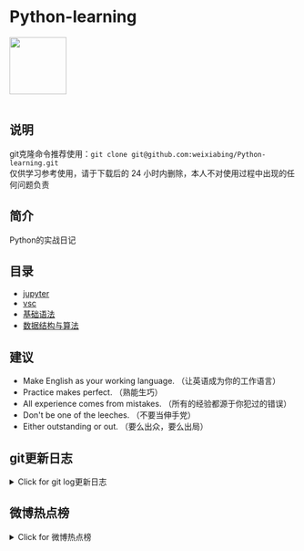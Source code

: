 # Python-learning
 <img src="https://i.giphy.com/media/LMt9638dO8dftAjtco/200.webp" width="100"><br><br>

## 说明
git克隆命令推荐使用：```git clone git@github.com:weixiabing/Python-learning.git```<br>
仅供学习参考使用，请于下载后的 24 小时内删除，本人不对使用过程中出现的任何问题负责
## 简介
Python的实战日记
## 目录
+ [jupyter](https://github.com/weixiabing/Python-learning/tree/main/jupyter)
+ [vsc](https://github.com/weixiabing/Python-learning/tree/main/vsc)
+ [基础语法](https://github.com/weixiabing/Python-learning/tree/main/%E5%9F%BA%E7%A1%80%E8%AF%AD%E6%B3%95)
+ [数据结构与算法](https://github.com/weixiabing/Python-learning/tree/main/%E6%95%B0%E6%8D%AE%E7%BB%93%E6%9E%84%E4%B8%8E%E7%AE%97%E6%B3%95)
## 建议
- Make English as your working language. （让英语成为你的工作语言）
- Practice makes perfect. （熟能生巧）
- All experience comes from mistakes. （所有的经验都源于你犯过的错误）
- Don't be one of the leeches. （不要当伸手党）
- Either outstanding or out. （要么出众，要么出局）
## git更新日志
<details>
<summary>Click for git log更新日志</summary>

 ``` diff
---start---

更新时间:2021-08-16 14:15:53linux远程更新
commit f088c400dc65d4035c5b0e5875902dfc2df22a13
Author: weixiabing <weixiabing@hotmail.com>
Date:   Sun Aug 15 06:14:52 2021 +0000

    Github Action Auto Updated

---end---

```
 </p>
</details>

## 微博热点榜
<details>
<summary>Click for 微博热点榜</summary>

 ---开始---

更新时间:2021-08-16 14:15:53github action更新<br>
|  序号   | 关键字  |热度|
|  ----  | ----  |----|
| 1	|芒果TV艺人艺德承诺书	|3987932|
 | 2	|美国花超2万亿美元留下个烂摊子	|2014884|
 | 3	|美方威胁关闭阿富汗最后逃生通道	|1372679|
 | •	|缤智 精享生活百货	||
 | 4	|成都一共享单车坐垫被插针	|1267626|
 | 5	|迪丽热巴说自己比乔晶晶成熟	|1124090|
 | 6	|苏炳添回应网友催生二胎	|1020818|
 | 7	|美国被曝偷工减料训练阿富汗部队	|987367|
 | 8	|丁真洗碗姿势也太好笑了	|962067|
 | 9	|外婆借做核酸检测带外孙见爸爸	|831442|
 | 10	|阿里女员工被侵害案采取测谎辅助手段	|826525|
 | 11	|宋智孝40岁状态	|825885|
 | 12	|孙红雷51岁状态	|824138|
 | 13	|蔚来工作人员私自接触事故车辆被传唤	|805061|
 | 14	|千万别用酒精清洁电脑屏幕	|785946|
 | 15	|许昕 这优秀的左撇子	|715277|
 | 16	|一部电视剧长达807集	|704126|
 | 17	|夏之光身高精确到小数点后7位	|699809|
 | 18	|拜登曾称塔利班不可能重新掌权	|667047|
 | 19	|赴美留学机场千米排长队十万票价再现	|644134|
 | 20	|被一根棉签可爱到了	|606405|
 | 21	|泫雅一天要晕倒好几次	|602437|
 | 22	|倪萍 反尔赛	|592348|
 | 23	|塔利班希望阿富汗逃亡民众留下来	|575834|
 | 24	|权志龙探班jennie	|565138|
 | 25	|CCTV6今天播放一条狗的回家路	|519837|
 | 26	|17岁时的蔡徐坤	|518415|
 | 27	|薅羊毛的社死现场	|509388|
 | 28	|中世纪的猫猫原来长这样	|475462|
 | 29	|在美阿富汗人白宫前抗议	|434339|
 | 30	|金晨国风刺绣丝绒裙造型	|423533|
 | 31	|杨幂许凯拥抱路透	|414025|
 | 32	|主播自带燃气做饭蹲守全红婵家	|402650|
 | 33	|陈梦的腹肌是这样练成的	|356174|
 | 34	|龚俊新歌把未来点亮	|353410|
 | 35	|任泽平称生三胎每月奖励三千至五千元	|345487|
 | 36	|大润发回应售卖发臭隔夜肉	|345294|
 | 37	|阿富汗难民飞抵印度后控诉	|344234|
 | 38	|程序员手疼7年查出骨肿瘤	|325891|
 | 39	|女子开纯空壳车路上狂飙	|323687|
 | 40	|周雨彤演戏代入感	|309288|
 | 41	|天津高考报名条件调整为户籍加学籍	|302030|
 | 42	|你是我的荣耀	|288790|
 | 43	|新版天龙八部台词	|288645|
 | 44	|美国总统的阿富汗政策翻车现场	|284896|
 | 45	|特朗普就阿富汗局势炮轰拜登	|279140|
 | 46	|世界微尘里	|276616|
 | 47	|塔利班撤下阿富汗总统府国旗	|269519|
 | 48	|男子为免费体检谎称从高风险地区返乡	|256805|
 | 49	|阿富汗总统已逃离喀布尔	|255898|
 | 50	|拳力以赴的我们阵容官宣	|254756|
 
---结束---
 
 </p>
</details>
